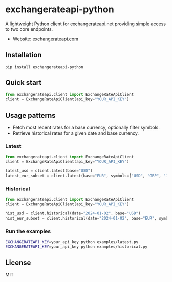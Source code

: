 # exchangerateapi-python

A lightweight Python client for exchangerateapi.net providing simple access to two core endpoints.

- Website: [exchangerateapi.com](https://exchangerateapi.com)

## Installation

```bash
pip install exchangerateapi-python
```

## Quick start

```python
from exchangerateapi.client import ExchangeRateApiClient
client = ExchangeRateApiClient(api_key="YOUR_API_KEY")
```

## Usage patterns

- Fetch most recent rates for a base currency, optionally filter symbols.
- Retrieve historical rates for a given date and base currency.

### Latest

```python
from exchangerateapi.client import ExchangeRateApiClient
client = ExchangeRateApiClient(api_key="YOUR_API_KEY")

latest_usd = client.latest(base="USD")
latest_eur_subset = client.latest(base="EUR", symbols=["USD", "GBP", "JPY"])
```

### Historical

```python
from exchangerateapi.client import ExchangeRateApiClient
client = ExchangeRateApiClient(api_key="YOUR_API_KEY")

hist_usd = client.historical(date="2024-01-02", base="USD")
hist_eur_subset = client.historical(date="2024-01-02", base="EUR", symbols=["USD", "GBP", "JPY"])
```

### Run the examples

```bash
EXCHANGERATEAPI_KEY=your_api_key python examples/latest.py
EXCHANGERATEAPI_KEY=your_api_key python examples/historical.py
```

## License

MIT
